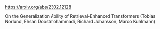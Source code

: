 https://arxiv.org/abs/2302.12128

On the Generalization Ability of Retrieval-Enhanced Transformers (Tobias Norlund, Ehsan Doostmohammadi, Richard Johansson, Marco Kuhlmann)